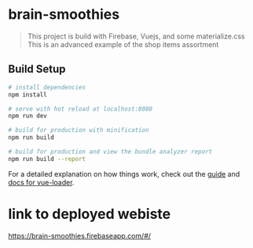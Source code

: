 # brain-smoothies

> This project is build with Firebase, Vuejs, and some materialize.css
> This is an advanced example of the shop items assortment
## Build Setup

``` bash
# install dependencies
npm install

# serve with hot reload at localhost:8080
npm run dev

# build for production with minification
npm run build

# build for production and view the bundle analyzer report
npm run build --report
```

For a detailed explanation on how things work, check out the [guide](http://vuejs-templates.github.io/webpack/) and [docs for vue-loader](http://vuejs.github.io/vue-loader).

# link to deployed webiste
https://brain-smoothies.firebaseapp.com/#/